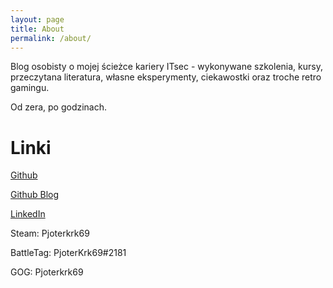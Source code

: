 ```yaml
---
layout: page
title: About
permalink: /about/
---
```


Blog osobisty o mojej ścieżce kariery ITsec - wykonywane szkolenia, kursy, przeczytana literatura, własne eksperymenty, ciekawostki oraz troche retro gamingu. 

Od zera, po godzinach. 

# Linki

[Github](https://github.com/pjoterkrk69)

[Github Blog](https://pjoterkrk69.github.io/)

[LinkedIn](https://www.linkedin.com/in/pjoterkrk69/)

Steam: Pjoterkrk69

BattleTag: PjoterKrk69#2181

GOG: Pjoterkrk69
